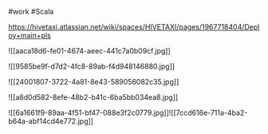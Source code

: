 
#work 
#Scala 

https://hivetaxi.atlassian.net/wiki/spaces/HIVETAXI/pages/1967718404/Deploy+main+pls


![[aaca18d6-fe01-4674-aeec-441c7a0b09cf.jpg]]

![[9585be9f-d7d2-4fc8-89ab-f4d948146880.jpg]]

![[24001807-3722-4a81-8e43-589056082c35.jpg]]

![[a8d0d582-8efe-48b2-b41c-6ba5bb034ea8.jpg]]

![[6a1661f9-89aa-4f51-bf47-088e3f2c0779.jpg]]![[7ccd616e-711a-4ba2-b64a-abf14cd4e772.jpg]]